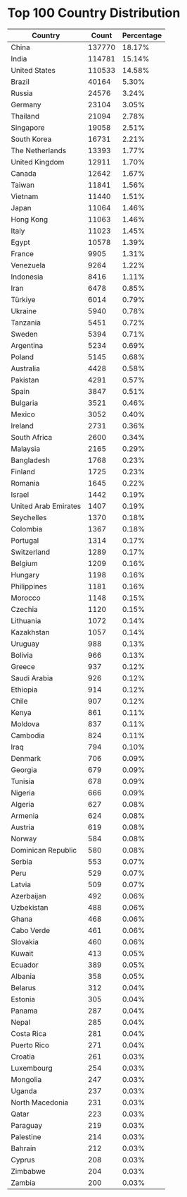 # Top 100 Country Distribution
| Country | Count | Percentage |
|----|----|----|
| China | 137770 | 18.17% |
| India | 114781 | 15.14% |
| United States | 110533 | 14.58% |
| Brazil | 40164 | 5.30% |
| Russia | 24576 | 3.24% |
| Germany | 23104 | 3.05% |
| Thailand | 21094 | 2.78% |
| Singapore | 19058 | 2.51% |
| South Korea | 16731 | 2.21% |
| The Netherlands | 13393 | 1.77% |
| United Kingdom | 12911 | 1.70% |
| Canada | 12642 | 1.67% |
| Taiwan | 11841 | 1.56% |
| Vietnam | 11440 | 1.51% |
| Japan | 11064 | 1.46% |
| Hong Kong | 11063 | 1.46% |
| Italy | 11023 | 1.45% |
| Egypt | 10578 | 1.39% |
| France | 9905 | 1.31% |
| Venezuela | 9264 | 1.22% |
| Indonesia | 8416 | 1.11% |
| Iran | 6478 | 0.85% |
| Türkiye | 6014 | 0.79% |
| Ukraine | 5940 | 0.78% |
| Tanzania | 5451 | 0.72% |
| Sweden | 5394 | 0.71% |
| Argentina | 5234 | 0.69% |
| Poland | 5145 | 0.68% |
| Australia | 4428 | 0.58% |
| Pakistan | 4291 | 0.57% |
| Spain | 3847 | 0.51% |
| Bulgaria | 3521 | 0.46% |
| Mexico | 3052 | 0.40% |
| Ireland | 2731 | 0.36% |
| South Africa | 2600 | 0.34% |
| Malaysia | 2165 | 0.29% |
| Bangladesh | 1768 | 0.23% |
| Finland | 1725 | 0.23% |
| Romania | 1645 | 0.22% |
| Israel | 1442 | 0.19% |
| United Arab Emirates | 1407 | 0.19% |
| Seychelles | 1370 | 0.18% |
| Colombia | 1367 | 0.18% |
| Portugal | 1314 | 0.17% |
| Switzerland | 1289 | 0.17% |
| Belgium | 1209 | 0.16% |
| Hungary | 1198 | 0.16% |
| Philippines | 1181 | 0.16% |
| Morocco | 1148 | 0.15% |
| Czechia | 1120 | 0.15% |
| Lithuania | 1072 | 0.14% |
| Kazakhstan | 1057 | 0.14% |
| Uruguay | 988 | 0.13% |
| Bolivia | 966 | 0.13% |
| Greece | 937 | 0.12% |
| Saudi Arabia | 926 | 0.12% |
| Ethiopia | 914 | 0.12% |
| Chile | 907 | 0.12% |
| Kenya | 861 | 0.11% |
| Moldova | 837 | 0.11% |
| Cambodia | 824 | 0.11% |
| Iraq | 794 | 0.10% |
| Denmark | 706 | 0.09% |
| Georgia | 679 | 0.09% |
| Tunisia | 678 | 0.09% |
| Nigeria | 666 | 0.09% |
| Algeria | 627 | 0.08% |
| Armenia | 624 | 0.08% |
| Austria | 619 | 0.08% |
| Norway | 584 | 0.08% |
| Dominican Republic | 580 | 0.08% |
| Serbia | 553 | 0.07% |
| Peru | 529 | 0.07% |
| Latvia | 509 | 0.07% |
| Azerbaijan | 492 | 0.06% |
| Uzbekistan | 488 | 0.06% |
| Ghana | 468 | 0.06% |
| Cabo Verde | 461 | 0.06% |
| Slovakia | 460 | 0.06% |
| Kuwait | 413 | 0.05% |
| Ecuador | 389 | 0.05% |
| Albania | 358 | 0.05% |
| Belarus | 312 | 0.04% |
| Estonia | 305 | 0.04% |
| Panama | 287 | 0.04% |
| Nepal | 285 | 0.04% |
| Costa Rica | 281 | 0.04% |
| Puerto Rico | 271 | 0.04% |
| Croatia | 261 | 0.03% |
| Luxembourg | 254 | 0.03% |
| Mongolia | 247 | 0.03% |
| Uganda | 237 | 0.03% |
| North Macedonia | 231 | 0.03% |
| Qatar | 223 | 0.03% |
| Paraguay | 219 | 0.03% |
| Palestine | 214 | 0.03% |
| Bahrain | 212 | 0.03% |
| Cyprus | 208 | 0.03% |
| Zimbabwe | 204 | 0.03% |
| Zambia | 200 | 0.03% |
